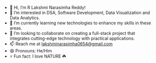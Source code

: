 - 👋 Hi, I’m R Lakshmi Narasimha Reddy!
- 👀 I’m interested in DSA, Software Development, Data Visualization and Data Analytics.
- 🌱 I’m currently learning new technologies to enhance my skills in these areas.
- 💞️ I’m looking to collaborate on creating a full-stack project that integrates cutting-edge technology with practical applications.
- 📫 Reach me at lakshminarasimha0654@gmail.com
- 😄 Pronouns: He/Him
- ⚡ Fun fact: I love NATURE ☘️

<!---
notoriousme0654/notoriousme0654 is a ✨ special ✨ repository because its `README.md` (this file) appears on your GitHub profile.
You can click the Preview link to take a look at your changes.
--->
